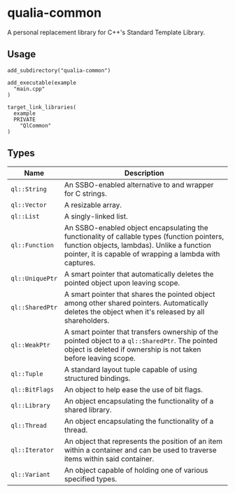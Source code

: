 # qualia-common
A personal replacement library for C++'s Standard Template Library.

## Usage
```
add_subdirectory("qualia-common")

add_executable(example
  "main.cpp"
)

target_link_libraries(
  example
  PRIVATE
    "QlCommon"
)
```

## Types
Name | Description
--- | ---
`ql::String` | An SSBO-enabled alternative to and wrapper for C strings.
`ql::Vector` | A resizable array.
`ql::List` | A singly-linked list.
`ql::Function` | An SSBO-enabled object encapsulating the functionality of callable types (function pointers, function objects, lambdas). Unlike a function pointer, it is capable of wrapping a lambda with captures.
`ql::UniquePtr` | A smart pointer that automatically deletes the pointed object upon leaving scope.
`ql::SharedPtr` | A smart pointer that shares the pointed object among other shared pointers. Automatically deletes the object when it's released by all shareholders.
`ql::WeakPtr` | A smart pointer that transfers ownership of the pointed object to a `ql::SharedPtr`. The pointed object is deleted if ownership is not taken before leaving scope.
`ql::Tuple` | A standard layout tuple capable of using structured bindings.
`ql::BitFlags` | An object to help ease the use of bit flags.
`ql::Library` | An object encapsulating the functionality of a shared library.
`ql::Thread` | An object encapsulating the functionality of a thread.
`ql::Iterator` | An object that represents the position of an item within a container and can be used to traverse items within said container.
`ql::Variant` | An object capable of holding one of various specified types.
